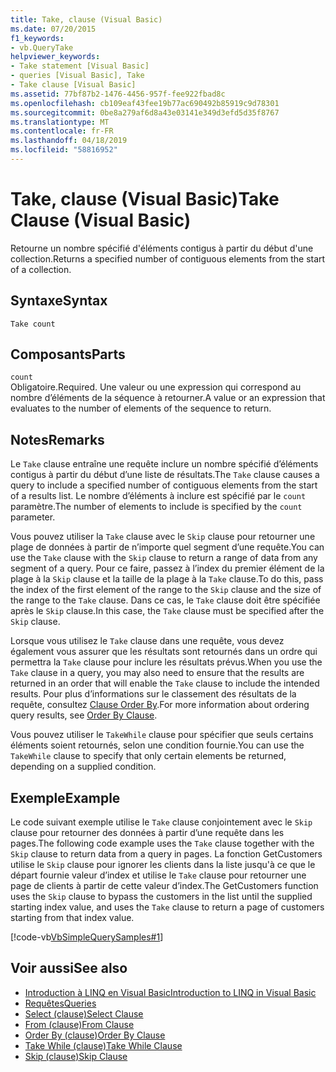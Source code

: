 ```yaml
---
title: Take, clause (Visual Basic)
ms.date: 07/20/2015
f1_keywords:
- vb.QueryTake
helpviewer_keywords:
- Take statement [Visual Basic]
- queries [Visual Basic], Take
- Take clause [Visual Basic]
ms.assetid: 77bf87b2-1476-4456-957f-fee922fbad8c
ms.openlocfilehash: cb109eaf43fee19b77ac690492b85919c9d78301
ms.sourcegitcommit: 0be8a279af6d8a43e03141e349d3efd5d35f8767
ms.translationtype: MT
ms.contentlocale: fr-FR
ms.lasthandoff: 04/18/2019
ms.locfileid: "58816952"
---
```

# <a name="take-clause-visual-basic"></a><span data-ttu-id="3bcd0-102">Take, clause (Visual Basic)</span><span class="sxs-lookup"><span data-stu-id="3bcd0-102">Take Clause (Visual Basic)</span></span>
<span data-ttu-id="3bcd0-103">Retourne un nombre spécifié d'éléments contigus à partir du début d'une collection.</span><span class="sxs-lookup"><span data-stu-id="3bcd0-103">Returns a specified number of contiguous elements from the start of a collection.</span></span>  
  
## <a name="syntax"></a><span data-ttu-id="3bcd0-104">Syntaxe</span><span class="sxs-lookup"><span data-stu-id="3bcd0-104">Syntax</span></span>  
  
```  
Take count  
```  
  
## <a name="parts"></a><span data-ttu-id="3bcd0-105">Composants</span><span class="sxs-lookup"><span data-stu-id="3bcd0-105">Parts</span></span>  
 `count`  
 <span data-ttu-id="3bcd0-106">Obligatoire.</span><span class="sxs-lookup"><span data-stu-id="3bcd0-106">Required.</span></span> <span data-ttu-id="3bcd0-107">Une valeur ou une expression qui correspond au nombre d’éléments de la séquence à retourner.</span><span class="sxs-lookup"><span data-stu-id="3bcd0-107">A value or an expression that evaluates to the number of elements of the sequence to return.</span></span>  
  
## <a name="remarks"></a><span data-ttu-id="3bcd0-108">Notes</span><span class="sxs-lookup"><span data-stu-id="3bcd0-108">Remarks</span></span>  
 <span data-ttu-id="3bcd0-109">Le `Take` clause entraîne une requête inclure un nombre spécifié d’éléments contigus à partir du début d’une liste de résultats.</span><span class="sxs-lookup"><span data-stu-id="3bcd0-109">The `Take` clause causes a query to include a specified number of contiguous elements from the start of a results list.</span></span> <span data-ttu-id="3bcd0-110">Le nombre d’éléments à inclure est spécifié par le `count` paramètre.</span><span class="sxs-lookup"><span data-stu-id="3bcd0-110">The number of elements to include is specified by the `count` parameter.</span></span>  
  
 <span data-ttu-id="3bcd0-111">Vous pouvez utiliser la `Take` clause avec le `Skip` clause pour retourner une plage de données à partir de n’importe quel segment d’une requête.</span><span class="sxs-lookup"><span data-stu-id="3bcd0-111">You can use the `Take` clause with the `Skip` clause to return a range of data from any segment of a query.</span></span> <span data-ttu-id="3bcd0-112">Pour ce faire, passez à l’index du premier élément de la plage à la `Skip` clause et la taille de la plage à la `Take` clause.</span><span class="sxs-lookup"><span data-stu-id="3bcd0-112">To do this, pass the index of the first element of the range to the `Skip` clause and the size of the range to the `Take` clause.</span></span> <span data-ttu-id="3bcd0-113">Dans ce cas, le `Take` clause doit être spécifiée après le `Skip` clause.</span><span class="sxs-lookup"><span data-stu-id="3bcd0-113">In this case, the `Take` clause must be specified after the `Skip` clause.</span></span>  
  
 <span data-ttu-id="3bcd0-114">Lorsque vous utilisez le `Take` clause dans une requête, vous devez également vous assurer que les résultats sont retournés dans un ordre qui permettra la `Take` clause pour inclure les résultats prévus.</span><span class="sxs-lookup"><span data-stu-id="3bcd0-114">When you use the `Take` clause in a query, you may also need to ensure that the results are returned in an order that will enable the `Take` clause to include the intended results.</span></span> <span data-ttu-id="3bcd0-115">Pour plus d’informations sur le classement des résultats de la requête, consultez [Clause Order By](../../../visual-basic/language-reference/queries/order-by-clause.md).</span><span class="sxs-lookup"><span data-stu-id="3bcd0-115">For more information about ordering query results, see [Order By Clause](../../../visual-basic/language-reference/queries/order-by-clause.md).</span></span>  
  
 <span data-ttu-id="3bcd0-116">Vous pouvez utiliser le `TakeWhile` clause pour spécifier que seuls certains éléments soient retournés, selon une condition fournie.</span><span class="sxs-lookup"><span data-stu-id="3bcd0-116">You can use the `TakeWhile` clause to specify that only certain elements be returned, depending on a supplied condition.</span></span>  
  
## <a name="example"></a><span data-ttu-id="3bcd0-117">Exemple</span><span class="sxs-lookup"><span data-stu-id="3bcd0-117">Example</span></span>  
 <span data-ttu-id="3bcd0-118">Le code suivant exemple utilise le `Take` clause conjointement avec le `Skip` clause pour retourner des données à partir d’une requête dans les pages.</span><span class="sxs-lookup"><span data-stu-id="3bcd0-118">The following code example uses the `Take` clause together with the `Skip` clause to return data from a query in pages.</span></span> <span data-ttu-id="3bcd0-119">La fonction GetCustomers utilise le `Skip` clause pour ignorer les clients dans la liste jusqu'à ce que le départ fournie valeur d’index et utilise le `Take` clause pour retourner une page de clients à partir de cette valeur d’index.</span><span class="sxs-lookup"><span data-stu-id="3bcd0-119">The GetCustomers function uses the `Skip` clause to bypass the customers in the list until the supplied starting index value, and uses the `Take` clause to return a page of customers starting from that index value.</span></span>  
  
 [!code-vb[VbSimpleQuerySamples#1](~/samples/snippets/visualbasic/VS_Snippets_VBCSharp/VbSimpleQuerySamples/VB/QuerySamples1.vb#1)]  
  
## <a name="see-also"></a><span data-ttu-id="3bcd0-120">Voir aussi</span><span class="sxs-lookup"><span data-stu-id="3bcd0-120">See also</span></span>

- [<span data-ttu-id="3bcd0-121">Introduction à LINQ en Visual Basic</span><span class="sxs-lookup"><span data-stu-id="3bcd0-121">Introduction to LINQ in Visual Basic</span></span>](../../../visual-basic/programming-guide/language-features/linq/introduction-to-linq.md)
- [<span data-ttu-id="3bcd0-122">Requêtes</span><span class="sxs-lookup"><span data-stu-id="3bcd0-122">Queries</span></span>](../../../visual-basic/language-reference/queries/index.md)
- [<span data-ttu-id="3bcd0-123">Select (clause)</span><span class="sxs-lookup"><span data-stu-id="3bcd0-123">Select Clause</span></span>](../../../visual-basic/language-reference/queries/select-clause.md)
- [<span data-ttu-id="3bcd0-124">From (clause)</span><span class="sxs-lookup"><span data-stu-id="3bcd0-124">From Clause</span></span>](../../../visual-basic/language-reference/queries/from-clause.md)
- [<span data-ttu-id="3bcd0-125">Order By (clause)</span><span class="sxs-lookup"><span data-stu-id="3bcd0-125">Order By Clause</span></span>](../../../visual-basic/language-reference/queries/order-by-clause.md)
- [<span data-ttu-id="3bcd0-126">Take While (clause)</span><span class="sxs-lookup"><span data-stu-id="3bcd0-126">Take While Clause</span></span>](../../../visual-basic/language-reference/queries/take-while-clause.md)
- [<span data-ttu-id="3bcd0-127">Skip (clause)</span><span class="sxs-lookup"><span data-stu-id="3bcd0-127">Skip Clause</span></span>](../../../visual-basic/language-reference/queries/skip-clause.md)
